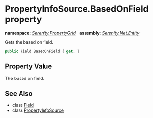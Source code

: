 # PropertyInfoSource.BasedOnField property
**namespace:** *[Serenity.PropertyGrid](../../README.md#serenity.propertygrid-namespace)*   **assembly**: *[Serenity.Net.Entity](../../README.md)*

Gets the based on field.

```csharp
public Field BasedOnField { get; }
```

## Property Value

The based on field.

## See Also

* class [Field](../../Serenity.Data/Field.md)
* class [PropertyInfoSource](../PropertyInfoSource.md)